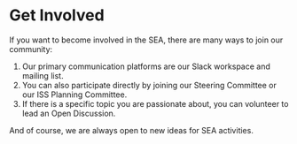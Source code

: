 # Get Involved

If you want to become involved in the SEA, there are many ways to join our community:

1. Our primary communication platforms are our Slack workspace and mailing list.
2. You can also participate directly by joining our Steering Committee or our ISS Planning Committee.
3. If there is a specific topic you are passionate about, you can volunteer to lead an Open Discussion.

And of course, we are always open to new ideas for SEA activities.
